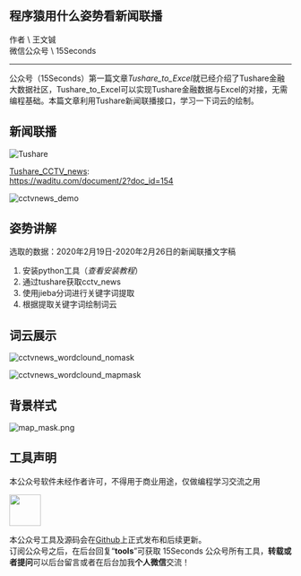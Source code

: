 ## 程序猿用什么姿势看新闻联播

作者 \ 王文铖<br/>微信公众号 \ 15Seconds

---
公众号（15Seconds）第一篇文章*Tushare_to_Excel*就已经介绍了Tushare金融大数据社区，Tushare_to_Excel可以实现Tushare金融数据与Excel的对接，无需编程基础。本篇文章利用Tushare新闻联播接口，学习一下词云的绘制。

## 新闻联播
![Tushare](https://user-gold-cdn.xitu.io/2020/2/27/170854494de48e11?w=223&h=64&f=png&s=4410)

[Tushare_CCTV_news](https://waditu.com/document/2?doc_id=154 "Tushare_CCTV_news"):<br/>https://waditu.com/document/2?doc_id=154

![cctvnews_demo](http://tushare.org/img/cctv_news.png)

## 姿势讲解

选取的数据：2020年2月19日-2020年2月26日的新闻联播文字稿

1. 安装python工具（*查看安装教程*）
2. 通过tushare获取cctv_news
3. 使用jieba分词进行关键字词提取
4. 根据提取关键字词绘制词云

## 词云展示
![cctvnews_wordclound_nomask](https://user-gold-cdn.xitu.io/2020/2/27/17085350c9d622c2?w=2400&h=2400&f=jpeg&s=749416)

![cctvnews_wordclound_mapmask](https://user-gold-cdn.xitu.io/2020/2/27/1708535a08acd2a6?w=5000&h=4393&f=jpeg&s=1190429)

## 背景样式

![map_mask.png](https://user-gold-cdn.xitu.io/2020/2/29/17090b6ee80d9fe8?w=5000&h=4393&f=png&s=8961214)

## 工具声明

本公众号软件未经作者许可，不得用于商业用途，仅做编程学习交流之用

<img style="width:4em;display: block;" src="https://image2.135editor.com/cache/remote/aHR0cHM6Ly9tbWJpei5xbG9nby5jbi9tbWJpel9naWYvN1FSVHZrSzJxQzVBZTdUTDByaWJrdEtXRGRpYjRMdjQ3eHNvZzRHNzJoUDRUaWNlRWZpYlo4S2liU0RCZzJTUk52RHpPYThhYllCTGRRUU5SWTN0a1pNSXJmZy8wP3d4X2ZtdD1naWY=">

本公众号工具及源码会在[Github](https://github.com/nigo81/tools-for-auditor "Github项目地址")上正式发布和后续更新。<br/>订阅公众号之后，在后台回复“**tools**”可获取 15Seconds 公众号所有工具，**转载或者提问**可以后台留言或者在后台加我**个人微信**交流！
